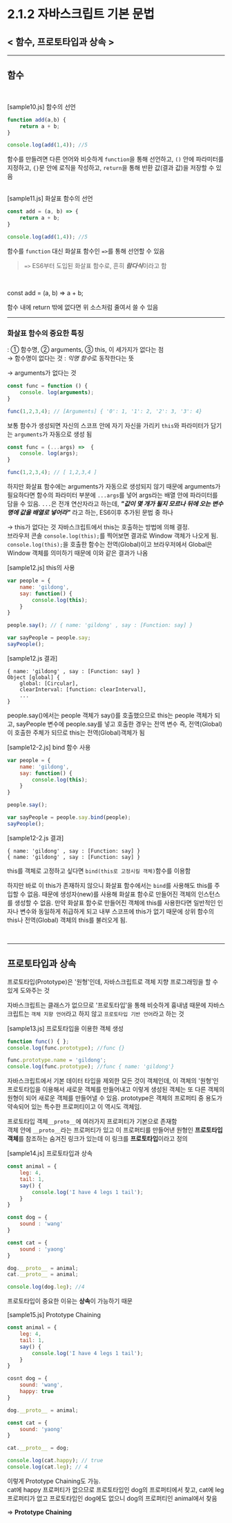 # 2.1.2 자바스크립트 기본 문법

## < 함수, 프로토타입과 상속 >

<hr>

## 함수
<br>

[sample10.js] 함수의 선언
```javascript
function add(a,b) {
    return a + b;
}

console.log(add(1,4)); //5
```
함수를 만들려면 다른 언어와 비슷하게 `function`을 통해 선언하고, `()` 안에 파라미터를 지정하고, `{}`문 안에 로직을 작성하고, `return`을 통해 반환 값(결과 값)을 저장할 수 있음   
<br>


[sample11.js] 화살표 함수의 선언
```javascript
const add = (a, b) => {
    return a + b;
}

console.log(add(1,4)); //5
```
함수를 `function` 대신 화살표 함수인 `=>`를 통해 선언할 수 있음
> `=>` ES6부터 도입된 화살표 함수로, 흔히 ***람다식***이라고 함   

<br>

const add = (a, b) => a + b;

함수 내에 return 밖에 없다면 위 소스처럼 줄여서 쓸 수 있음   

<hr>

### 화살표 함수의 중요한 특징
: ① 함수명, ② arguments, ③ this, 이 세가지가 없다는 점   
→ 함수명이 없다는 것 : *익명 함수*로 동작한다는 뜻   

→ arguments가 없다는 것    

```javascript
const func = function () {
    console. log(arguments);
}

func(1,2,3,4); // [Arguments] { '0': 1, '1': 2, '2': 3, '3': 4}
```

보통 함수가 생성되면 자신의 스코프 안에 자기 자신을 가리키 `this`와 파라미터가 담기는 `arguments`가 자동으로 생성 됨

```javascript
const func = (...args) =>  {
    console. log(args);
}

func(1,2,3,4); // [ 1,2,3,4 ]
```
하지만 화살표 함수에는 arguments가 자동으로 생성되지 않기 때문에 arguments가 필요하다면 함수의 파라미터 부분에 `...args`를 넣어 args라는 배열 안에 파라미터를 담을 수 있음. `...`은 전개 연산자라고 하는데, ***"값이 몇 개가 될지 모르나 뒤에 오는 변수명에 값을 배열로 넣어라"*** 라고 하는, ES6이후 추가된 문법 중 하나

→ this가 없다는 것
자바스크립트에서 this는 호출하는 방법에 의해 결정.   
브라우저 콘솔 `console.log(this);`를 찍어보면 결과로 Window 객체가 나오게 됨. `console.log(this);`을 호출한 함수는 전역(Global)이고 브라우저에서 Global은 Window 객체를 의미하기 때문에 이와 같은 결과가 나옴

[sample12.js] this의 사용
```javascript
var people = {
    name: 'gildong',
    say: function() {
        console.log(this);
    }
}

people.say(); // { name: 'gildong' , say : [Function: say] }

var sayPeople = people.say;
sayPeople();
```


[sample12.js 결과]
```
{ name: 'gildong' , say : [Function: say] }
Object [global] {
    global: [Circular],
    clearInterval: [function: clearInterval],
    ...
}
```

people.say()에서는 people 객체가 say()를 호출했으므로 this는 people 객체가 되고, sayPeople 변수에 people.say를 넣고 호출한 경우는 전역 변수 즉, 전역(Global)이 호출한 주체가 되므로 this는 전역(Global)객체가 됨

[sample12-2.js] bind 함수 사용
```javascript
var people = {
    name: 'gildong',
    say: function() {
        console.log(this);
    }
}

people.say(); 

var sayPeople = people.say.bind(people);
sayPeople();
```

[sample12-2.js 결과]
```
{ name: 'gildong' , say : [Function: say] }
{ name: 'gildong' , say : [Function: say] }
```
this를 객체로 고정하고 싶다면 `bind(this로 고정시킬 객체)`함수를 이용함   

하지만 바로 이 this가 존재하지 않으니 화살표 함수에서는 `bind`를 사용해도 this를 주입할 수 없음. 때문에 생성자(new)를 사용해 화살표 함수로 만들어진 객체의 인스턴스를 생성할 수 없음. 만약 화살표 함수로 만들어진 객체에 this를 사용한다면 일반적인 인자나 변수와 동일하게 취급하게 되고 내부 스코프에 this가 없기 때문에 상위 함수의 this나 전역(Global) 객체의 this를 불러오게 됨.

<br>
<hr>

## 프로토타입과 상속

프로토타입(Prototype)은 '원형'인데, 자바스크립트로 객체 지향 프로그래밍을 할 수 있게 도와주는 것   

자바스크립트는 클래스가 없으므로 '프로토타입'을 통해 비슷하게 흉내냄
때문에 자바스크립트는 `객체 지향 언어`라고 하지 않고 `프로토타입 기반 언어`라고 하는 것

[sample13.js] 프로토타입을 이용한 객체 생성
```javascript
function func() { };
console.log(func.prototype); //func {}

func.prototype.name = 'gildong';
console.log(func.prototype); //func { name: 'gildong'}
```

자바스크립트에서 기본 데이터 타입을 제외한 모든 것이 객체인데, 이 객체의 '원형'인 프로토타입을 이용해서 새로운 객체를 만들어내고 이렇게 생성된 객체는 또 다른 객체의 원형이 되어 새로운 객체를 만들어낼 수 있음. prototype은 객체의 프로퍼티 중 용도가 약속되어 있는 특수한 프로퍼티이고 이 역시도 객체임.

프로토타입 객체`__proto__`에 여러가지 프로퍼티가 기본으로 존재함   
객체 안에 `__proto__`라는 프로퍼티가 있고 이 프로퍼티를 만들어낸 원형인 **프로토타입 객체**를 참조하는 숨겨진 링크가 있는데 이 링크를 **프로토타입**이라고 정의



[sample14.js] 프로토타입과 상속
```javascript
const animal = {
    leg: 4,
    tail: 1,
    say() {
        console.log('I have 4 legs 1 tail');
    }
}

const dog = {
    sound : 'wang'
}

const cat = {
    sound : 'yaong'
}

dog.__proto__ = animal;
cat.__proto__ = animal;

console.log(dog.leg); //4

```

프로토타입이 중요한 이유는 **상속**이 가능하기 때문   

[sample15.js] Prototype Chaining
```javascript
const animal = {
    leg: 4,
    tail: 1,
    say() {
        console.log('I have 4 legs 1 tail');
    }
}

cosnt dog = {
    sound: 'wang',
    happy: true
}

dog.__proto__ = animal;

const cat = {
    sound: 'yaong'
}

cat.__proto__ = dog;

console.log(cat.happy); // true
console.log(cat.leg); // 4
```

이렇게 Prototype Chaining도 가능.   
cat에 happy 프로퍼티가 없으므로 프로토타입인 dog의 프로퍼티에서 찾고, cat에 leg 프로퍼티가 없고 프로토타입인 dog에도 없으니 dog의 프로퍼티인 animal에서 찾음

=> **Prototype Chaining**

